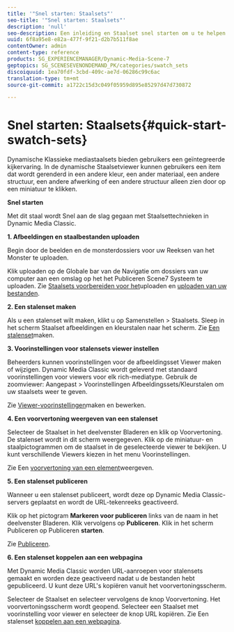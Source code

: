 ```yaml
---
title: '"Snel starten: Staalsets"'
seo-title: '"Snel starten: Staalsets"'
description: 'null'
seo-description: Een inleiding en Staalset snel starten om u te helpen snel aan de slag te gaan.
uuid: 6f8a95e8-e82a-477f-9f21-d2b7b511f8ae
contentOwner: admin
content-type: reference
products: SG_EXPERIENCEMANAGER/Dynamic-Media-Scene-7
geptopics: SG_SCENESEVENONDEMAND_PK/categories/swatch_sets
discoiquuid: 1ea70fdf-3cbd-409c-ae7d-06286c99c6ac
translation-type: tm+mt
source-git-commit: a1722c15d3c049f05959d895e85297d47d730872

---
```



# Snel starten: Staalsets{#quick-start-swatch-sets}

Dynamische Klassieke mediastaalsets bieden gebruikers een geïntegreerde kijkervaring. In de dynamische Staalsetviewer kunnen gebruikers een item dat wordt gerenderd in een andere kleur, een ander materiaal, een andere structuur, een andere afwerking of een andere structuur alleen zien door op een miniatuur te klikken.

**Snel starten**

Met dit staal wordt Snel aan de slag gegaan met Staalsettechnieken in Dynamic Media Classic.

**1. Afbeeldingen en staalbestanden uploaden**

Begin door de beelden en de monsterdossiers voor uw Reeksen van het Monster te uploaden.

Klik uploaden op de Globale bar van de Navigatie om dossiers van uw computer aan een omslag op het het Publiceren Scene7 Systeem te uploaden. Zie [Staalsets voorbereiden voor het](preparing-swatch-set-assets-upload.md#preparing-swatch-set-assets-for-upload)uploaden en [uploaden van uw bestanden](uploading-files.md#uploading-your-files).

**2. Een stalenset maken**

Als u een stalenset wilt maken, klikt u op Samenstellen > Staalsets. Sleep in het scherm Staalset afbeeldingen en kleurstalen naar het scherm. Zie [Een stalenset](creating-swatch-set.md#creating-a-swatch-set)maken.

**3. Voorinstellingen voor stalensets viewer instellen**

Beheerders kunnen voorinstellingen voor de afbeeldingsset Viewer maken of wijzigen. Dynamic Media Classic wordt geleverd met standaard voorinstellingen voor viewers voor elk rich-mediatype. Gebruik de zoomviewer: Aangepast > Voorinstellingen Afbeeldingssets/Kleurstalen om uw staalsets weer te geven.

Zie [Viewer-voorinstellingen](application-setup.md#adding-and-editing-viewer-presets)maken en bewerken.

**4. Een voorvertoning weergeven van een stalenset**

Selecteer de Staalset in het deelvenster Bladeren en klik op Voorvertoning. De stalenset wordt in dit scherm weergegeven. Klik op de miniatuur- en staalpictogrammen om de staalset in de geselecteerde viewer te bekijken. U kunt verschillende Viewers kiezen in het menu Voorinstellingen.

Zie Een [voorvertoning van een element](previewing-asset.md#previewing-an-asset)weergeven.

**5. Een stalenset publiceren**

Wanneer u een stalenset publiceert, wordt deze op Dynamic Media Classic-servers geplaatst en wordt de URL-tekenreeks geactiveerd.

Klik op het pictogram **Markeren voor publiceren** links van de naam in het deelvenster Bladeren. Klik vervolgens op **Publiceren**. Klik in het scherm Publiceren op Publiceren **starten**.

Zie [Publiceren](publishing-files.md#publishing-files).

**6. Een stalenset koppelen aan een webpagina**

Met Dynamic Media Classic worden URL-aanroepen voor stalensets gemaakt en worden deze geactiveerd nadat u de bestanden hebt gepubliceerd. U kunt deze URL&#39;s kopiëren vanuit het voorvertoningsscherm.

Selecteer de Staalset en selecteer vervolgens de knop Voorvertoning. Het voorvertoningsscherm wordt geopend. Selecteer een Staalset met voorinstelling voor viewer en selecteer de knop URL kopiëren. Zie Een stalenset [koppelen aan een webpagina](linking-swatch-set-web-page.md#linking-a-swatch-set-to-a-web-page).
